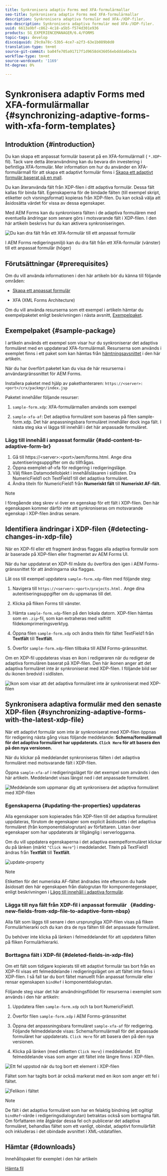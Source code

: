 ```yaml
---
title: Synkronisera adaptiv Forms med XFA-formulärmallar
seo-title: Synkronisera adaptiv Forms med XFA-formulärmallar
description: Synkronisera adaptiva formulär med XFA-/XDP-filer.
seo-description: Synkronisera adaptiva formulär med XFA-/XDP-filer.
uuid: 6613a9bf-c862-4c18-a5b5-f574d301e936
products: SG_EXPERIENCEMANAGER/6.4/FORMS
topic-tags: develop
discoiquuid: 29c0a78c-53b5-4ce7-a2f3-63e1b089b0d0
translation-type: tm+mt
source-git-commit: ba04fe705a91717f1d9658d436056ebddda6be3a
workflow-type: tm+mt
source-wordcount: '1169'
ht-degree: 0%

---
```



# Synkronisera adaptiv Forms med XFA-formulärmallar {#synchronizing-adaptive-forms-with-xfa-form-templates}

## Introduktion {#introduction}

Du kan skapa ett anpassat formulär baserat på en XFA-formulärmall ( `*.XDP`-fil). Tack vare detta återanvändning kan du bevara din investering i befintliga XFA-formulär. Mer information om hur du använder en XFA-formulärmall för att skapa ett adaptivt formulär finns i [Skapa ett adaptivt formulär baserat på en mall](/help/forms/using/creating-adaptive-form.md#p-create-an-adaptive-form-based-on-an-xfa-form-template-p).

Du kan återanvända fält från XDP-filen i ditt adaptiva formulär. Dessa fält kallas för binda fält. Egenskaperna för de bindade fälten (till exempel skript, etiketter och visningsformat) kopieras från XDP-filen. Du kan också välja att åsidosätta värdet för vissa av dessa egenskaper.

Med AEM Forms kan du synkronisera fälten i de adaptiva formulären med eventuella ändringar som senare görs i motsvarande fält i XDP-filen. I den här artikeln beskrivs hur du kan aktivera synkroniseringen.

![Du kan dra fält från ett XFA-formulär till ett anpassat formulär](assets/drag-drop-xfa.gif.gif)

I AEM Forms redigeringsmiljö kan du dra fält från ett XFA-formulär (vänster) till ett anpassat formulär (höger)

## Förutsättningar {#prerequisites}

Om du vill använda informationen i den här artikeln bör du känna till följande områden:

* [Skapa ett anpassat formulär](/help/forms/using/creating-adaptive-form.md)

* XFA (XML Forms Architecture)

Om du vill använda resurserna som ett exempel i artikeln hämtar du exempelpaketet enligt beskrivningen i nästa avsnitt, [Exempelpaket](/help/forms/using/synchronizing-adaptive-forms-xfa.md#p-sample-package-p).

## Exempelpaket {#sample-package}

I artikeln används ett exempel som visar hur du synkroniserar det adaptiva formuläret med en uppdaterad XFA-formulärmall. Resurserna som används i exemplet finns i ett paket som kan hämtas från [hämtningsavsnittet](/help/forms/using/synchronizing-adaptive-forms-xfa.md#p-downloads-p) i den här artikeln.

När du har överfört paketet kan du visa de här resurserna i användargränssnittet för AEM Forms.

Installera paketet med hjälp av pakethanteraren: `https://<server>:<port>/crx/packmgr/index.jsp`

Paketet innehåller följande resurser:

1. `sample-form.xdp`: XFA-formulärmallen används som exempel

1. `sample-xfa-af`: Det adaptiva formuläret som baseras på filen sample-form.xdp. Det här anpassningsbara formuläret innehåller dock inga fält. I nästa steg ska vi lägga till innehåll i det här anpassade formuläret.

### Lägg till innehåll i anpassat formulär {#add-content-to-adaptive-form-br}

1. Gå till https://&lt;server>:&lt;port>/aem/forms.html. Ange dina autentiseringsuppgifter om du tillfrågas.
1. Öppna exemplet-af-xfa för redigering i redigeringsläge.
1. Välj fliken Datamodellobjekt i innehållsläsaren i sidlisten. Dra NumericField1 och TextField1 till det adaptiva formuläret.
1. Ändra titeln för NumericField1 från **Numeriskt fält** till **Numeriskt AF-fält.**

>[!NOTE]
>
>I föregående steg skrev vi över en egenskap för ett fält i XDP-filen. Den här egenskapen kommer därför inte att synkroniseras om motsvarande egenskap i XDP-filen ändras senare.

## Identifiera ändringar i XDP-filen {#detecting-changes-in-xdp-file}

När en XDP-fil eller ett fragment ändras flaggas alla adaptiva formulär som är baserade på XDP-filen eller fragmentet av AEM Forms UI.

När du har uppdaterat en XDP-fil måste du överföra den igen i AEM Forms-gränssnittet för att ändringarna ska flaggas.

Låt oss till exempel uppdatera `sample-form.xdp`-filen med följande steg:

1. Navigera till `https://<server>:<port>/projects.html.` Ange dina autentiseringsuppgifter om du uppmanas till det.
1. Klicka på fliken Forms till vänster.
1. Hämta `sample-form.xdp`-filen på den lokala datorn. XDP-filen hämtas som en `.zip`-fil, som kan extraheras med valfritt fildekomprimeringsverktyg.

1. Öppna filen `sample-form.xdp` och ändra titeln för fältet TextField1 från **Textfält** till **Textfält**.

1. Överför `sample-form.xdp`-filen tillbaka till AEM Forms-gränssnittet.

Om en XDP-fil uppdateras visas en ikon i redigeraren när du redigerar de adaptiva formulären baserat på XDP-filen. Den här ikonen anger att det adaptiva formuläret inte är synkroniserat med XDP-filen. I följande bild ser du ikonen bredvid i sidlisten.

![Ikon som visar att det adaptiva formuläret inte är synkroniserat med XDP-filen](assets/sync-af-xfa.png)

## Synkronisera adaptiva formulär med den senaste XDP-filen {#synchronizing-adaptive-forms-with-the-latest-xdp-file}

När ett adaptivt formulär som inte är synkroniserat med XDP-filen öppnas för redigering nästa gång visas följande meddelande:
**Schema/formulärmall för det adaptiva formuläret har uppdaterats. `Click Here` för att basera den på den nya versionen.**

När du klickar på meddelandet synkroniseras fälten i det adaptiva formuläret med motsvarande fält i XDP-filen.

Öppna `sample-xfa-af` i redigeringsläget för det exempel som används i den här artikeln. Meddelandet visas längst ned i det anpassade formuläret.

![Meddelande som uppmanar dig att synkronisera det adaptiva formuläret med XDP-filen](assets/sync-af-xfa-1.png)

### Egenskaperna {#updating-the-properties} uppdateras

Alla egenskaper som kopierades från XDP-filen till det adaptiva formuläret uppdateras, förutom de egenskaper som explicit åsidosatts i det adaptiva formuläret (från komponentdialogrutan) av författaren. Listan över egenskaper som har uppdaterats är tillgänglig i serverloggarna.

Om du vill uppdatera egenskaperna i det adaptiva exempelformuläret klickar du på länken (märkt `"Click Here"`) i meddelandet. Titeln på TextField1 ändras från **Textfält** till **Textfält**.

![update-property](assets/update-property.png)

>[!NOTE]
>
>Etiketten för det numeriska AF-fältet ändrades inte eftersom du hade åsidosatt den här egenskapen från dialogrutan för komponentegenskaper, enligt beskrivningen i [Lägg till innehåll i adaptiva formulär](#p-add-content-to-adaptive-form-br-p).

### Lägga till nya fält från XDP-fil i anpassat formulär   {#adding-new-fields-from-xdp-file-to-adaptive-form-nbsp}

Alla fält som läggs till senare i den ursprungliga XDP-filen visas på fliken Formulärhierarki och du kan dra de nya fälten till det anpassade formuläret.

Du behöver inte klicka på länken i felmeddelandet för att uppdatera fälten på fliken Formulärhierarki.

### Borttagna fält i XDP-fil {#deleted-fields-in-xdp-file}

Om ett fält som tidigare kopierats till ett adaptivt formulär tas bort från en XDP-fil visas ett felmeddelande i redigeringsläget om att fältet inte finns i XDP-filen. I så fall tar du bort fältet manuellt från anpassat formulär eller rensar egenskapen `bindRef` i komponentdialogrutan.

Följande steg visar det här användningsflödet för resurserna i exemplet som används i den här artikeln:

1. Uppdatera filen `sample-form.xdp` och ta bort NumericField1.
1. Överför filen `sample-form.xdp` i AEM Forms-gränssnittet
1. Öppna det anpassningsbara formuläret `sample-xfa-af` för redigering. Följande felmeddelande visas: Schema/formulärmall för det anpassade formuläret har uppdaterats. `Click Here` för att basera den på den nya versionen.

1. Klicka på länken (med etiketten `Click Here`) i meddelandet. Ett felmeddelande visas som anger att fältet inte längre finns i XDP-filen.

![Ett fel uppstod när du tog bort ett element i XDP-filen](assets/no-element-xdp.png)

Fältet som har tagits bort är också markerat med en ikon som anger ett fel i fältet.

![Felikon i fältet](assets/error-field.png)

>[!NOTE]
>
>De fält i det adaptiva formuläret som har en felaktig bindning (ett ogiltigt `bindRef`-värde i redigeringsdialogrutan) betraktas också som borttagna fält. Om författaren inte åtgärdar dessa fel och publicerar det adaptiva formuläret, behandlas fältet som ett vanligt, obindat, adaptivt formulärfält och inkluderas i det obindade avsnittet i XML-utdatafilen.

## Hämtar {#downloads}

Innehållspaket för exemplet i den här artikeln

[Hämta fil](assets/sample-xfa-af-sync-1.0.zip)
